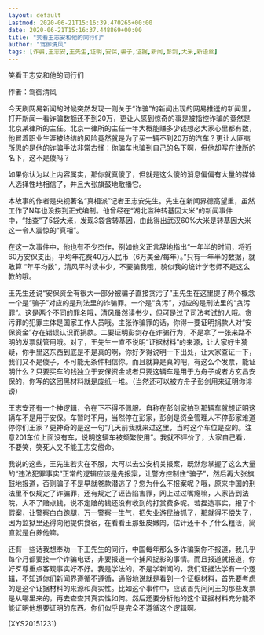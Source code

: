```yaml
---
layout: default
Lastmod: 2020-06-21T15:16:39.470265+00:00
date: 2020-06-21T15:16:37.448869+00:00
title: "笑看王志安和他的同行们"
author: "驾御清风"
tags: [诈骗,王志安,王先生,证明,安保,骗子,证据,新闻,彭剑,大米,新语丝]
---
```


笑看王志安和他的同行们

作者：驾御清风

今天刷网易新闻的时候突然发现一则关于“诈骗”的新闻出现的网易推送的新闻里，打开新闻一看诈骗数额还不到20万，更让人感到惊奇的事是被指控诈骗的竟然是北京某律所的主任。北京一律所的主任一年大概能赚多少钱想必大家心里都有数，他冒着职业生涯被终结的风险竟然就是为了买一辆不到20万的汽车？更让人匪夷所思的是他的诈骗手法非常古怪：你骗车也骗到自己的名下啊，但他却写在律所的名下，这不是傻吗？

如果你认为以上内容属实，那你就真傻了，但就是这么傻的消息偏偏有大量的媒体人选择性地相信了，并且大张旗鼓地散播它。

本故事的作者是央视著名“真相派”记者王志安先生。先生在新闻界德高望重，虽然工作了N年也没捞到正式编制。他曾经在“湖北滥种转基因大米”的新闻事件中，“抽查”了5袋大米，发现3袋含转基因，由此得出武汉60%大米是转基因大米这一令人震惊的“真相”。

在这一次事件中，他也有不少杰作，例如他义正言辞地指出“一年半的时间，将近60万安保支出，平均年花费40万人民币（6万美金/每年）。”只有一年半的数据，就敢算 “年平均数”，清风平时读书少，不要骗我哦，貌似我的统计学老师不是这么教的哦。

王先生还说“安保资金有很大一部分被骗子直接贪污了”王先生在这里提了两个概念一个是“骗子”对应的是刑法里的诈骗罪。一个是“贪污”，对应的是刑法里的“贪污罪”。这是两个不同的罪名哦，清风虽然读书少，但可是过了司法考试的人哦。贪污罪的犯罪主体是国家工作人员哦。主张诈骗罪的话，你得一要证明捐款人对“安保资金”存在错误认识而捐款。二要证明彭剑存在诈骗行为，不是拿了一张来路不明的发票就管用哦。对了，王先生一直不说明“证据材料”的来源，让大家好生猜疑，你手里这东西到底是不是真的啊，你好歹得说明一下出处，让大家查证一下，我们又不是傻子，不可能无条件相信你。而且就算是真的吧，有这么个发票，能证明什么？只要买车的钱独立于安保资金或者只要这辆车是用于方舟子或者方玄昌安保的，你写的这团黑材料就是废纸一堆。（当然还可以被方舟子彭剑用来证明你诽谤）

王志安还有一个神逻辑，令在下不得不佩服。自称在彭剑家拍到那辆车就想证明这辆车不是用于安保。车暂时不用，当然停在彭家，彭剑是资金管理人不停彭家难道停你们王家？更神奇的是这一句“几天前我就来过这里，当时这个车位是空的。注意201车位上面没有车，说明这辆车被频繁使用”。我就不评价了，大家自己看，不要笑，笑死人又不能王志安偿命。

我说的这些，王先生若实在不服，大可以去公安机关报案，既然您掌握了这么大量的“违法犯罪事实”正常的逻辑应该是先报案，让警方控制住“骗子”，然后再大张旗鼓地报道，否则骗子不是早就卷款潜逃了？您为什么不报案呢？哦，原来中国的刑法里不仅规定了诈骗罪，还有规定了诬告陷害罪，网上过过嘴瘾嘛，人家告到法院，大不了赔点钱，说不定赔的钱还没有收到的打赏费多呢。若捏造事实，报了个假案，让警察白白跑腿，万一警察一生气，把失业游民给抓了，那就得不偿失了，因为监狱里还得向他提供食宿，在看看王那细皮嫩肉，估计还干不了什么粗活，简直就是白养他嘛。

还有一些话我想奉劝一下王先生的同行，中国每年那么多诈骗案你不报道，我几乎每个月都要接一个诈骗电话，非要报道一个捕风捉影的事情。而且报道就报道，你好歹尊重点客观事实好不好。我是学法的，不是学新闻的，我们证据法学有一个逻辑，不知道你们新闻界遵循不遵循，通俗地说就是看到一个证据材料，首先要考虑的是这个证据材料的来源和真实性。比如这个事件中，应该首先问问王的那些发票是从哪里来的，再去查查其真实性如何。然后还要分析他的这个证据材料充分能不能证明他想要证明的东西。你们似乎是完全不遵循这个逻辑啊。

(XYS20151231)

